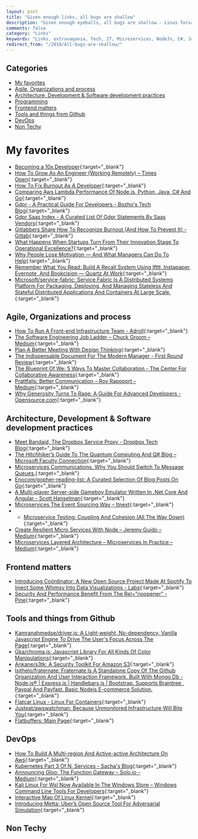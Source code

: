 ```yaml
---
layout: post
title: "Given enough links, all bugs are shallow"
description: "Given enough eyeballs, all bugs are shallow.- Linus Torvalds - Linus’s Law"
comments: false
category: "Links"
keywords: "Links, extravaganza, Tech, IT, Microservices, NodeJs, C#, Javascript, Solution architecture"
redirect_from: "/2018/All-bugs-are-shallow/"
---
```


## Categories ##
* [My favorites](#favorites)
* [Agile, Organizations and process](#agile)
* [Architecture, Development & Software development practices](#development)
* [Programming](#net)
* [Frontend matters](#web)
* [Tools and things from Github](#tools)
* [DevOps](#devops)
* [Non Techy](#notechhere)

# My favorites<a name="favorites"></a> #
* [Becoming a 10x Developer](https://kateheddleston.com/blog/becoming-a-10x-developer){:target="_blank"}
* [How To Grow As An Engineer (Working Remotely) – Times Open](https://open.nytimes.com/how-to-grow-as-an-engineer-working-remotely-3baff8211f3e){:target="_blank"}
* [How To Fix Burnout As A Developer](https://dev.to/lewismenelaws/how-to-fix-burnout-as-a-developer--4opl){:target="_blank"}
* [Comparing Aws Lambda Performance Of Node.js, Python, Java, C# And Go](https://read.acloud.guru/comparing-aws-lambda-performance-of-node-js-python-java-c-and-go-29c1163c2581){:target="_blank"} 
* [Gdpr - A Practical Guide For Developers - Bozho's Tech Blog](https://techblog.bozho.net/gdpr-practical-guide-developers/){:target="_blank"}
* [Gdpr Saas Index - A Curated List Of Gdpr Statements By Saas Vendors](https://www.gdprsaasindex.com/){:target="_blank"}
* [Gitlabbers Share How To Recognize Burnout (And How To Prevent It) - Gitlab](https://about.gitlab.com/2018/03/08/preventing-burnout/){:target="_blank"}
* [What Happens When Startups Turn From Their Innovation Stage To Operational Excellence?](https://bothsidesofthetable.com/what-happens-when-startups-turn-from-their-innovation-stage-to-operational-excellence-91bee1540e66){:target="_blank"}
* [Why People Lose Motivation — And What Managers Can Do To Help](https://hbr.org/2018/03/why-people-lose-motivation-and-what-managers-can-do-to-help?__s=wakwmyepmhismx8ehtnp){:target="_blank"}
* [Remember What You Read: Build A Recall System Using Ifttt, Instapaper, Evernote, And Bookcision — Quartz At Work](https://work.qz.com/1217245/how-to-make-better-use-of-everything-you-read/){:target="_blank"}
* [Microsoft/service-fabric: Service Fabric Is A Distributed Systems Platform For Packaging, Deploying, And Managing Stateless And Stateful Distributed Applications And Containers At Large Scale.](https://github.com/Microsoft/service-fabric/){:target="_blank"}

## Agile, Organizations and process<a name="agile"></a> ##
* [How To Run A Front-end Infrastructure Team - Adroll](http://tech.adroll.com/blog/frontend/2017/08/29/how-to-run-a-front-end-infrastructure-team.html){:target="_blank"}
* [The Software Engineering Job Ladder – Chuck Groom – Medium](https://medium.com/@cgroom/the-software-engineering-job-ladder-4bf70b4c24f3){:target="_blank"}
* [Plan A Better Meeting With Design Thinking](https://hbr.org/2018/02/plan-a-better-meeting-with-design-thinking){:target="_blank"}
* [The Indispensable Document For The Modern Manager - First Round Review](http://firstround.com/review/the-indispensable-document-for-the-modern-manager/){:target="_blank"}
* [The Blueprint Of We: 5 Ways To Master Collaboration - The Center For Collaborative Awareness](https://www.collaborativeawareness.com/single-post/2016/02/29/The-Blueprint-of-We-5-Ways-to-Master-Collaboration?__s=wakwmyepmhismx8ehtnp){:target="_blank"}
* [Prattfalls: Better Communication – Roy Rapoport – Medium](https://medium.com/@royrapoport/prattfalls-better-communication-54d173d22a90){:target="_blank"}
* [Why Generosity Turns To Rage: A Guide For Advanced Developers - Opensource.com](https://opensource.com/article/18/3/avoid-humiliating-newcomers){:target="_blank"}

## Architecture, Development & Software development practices <a name="development"></a> ##
* [Meet Bandaid, The Dropbox Service Proxy - Dropbox Tech Blog](https://blogs.dropbox.com/tech/2018/03/meet-bandaid-the-dropbox-service-proxy/){:target="_blank"}
* [The Hitchhiker’s Guide To The Quantum Computing And Q# Blog – Microsoft Faculty Connection](https://blogs.msdn.microsoft.com/uk_faculty_connection/2018/02/26/the-hitchhikers-guide-to-the-quantum-computing-and-q-blog/){:target="_blank"}
* [Microservices Communications. Why You Should Switch To Message Queues.](https://dev.to/matteojoliveau/microservices-communications-why-you-should-switch-to-message-queues--48ia){:target="_blank"}
* [Enocom/gopher-reading-list: A Curated Selection Of Blog Posts On Go](https://github.com/enocom/gopher-reading-list){:target="_blank"}
* [A Multi-player Server-side Gameboy Emulator Written In .Net Core And Angular - Scott Hanselman](https://www.hanselman.com/blog/AMultiplayerServersideGameBoyEmulatorWrittenInNETCoreAndAngular.aspx){:target="_blank"}
* [Microservices The Event Sourcing Way – Itnext](https://itnext.io/microservices-the-event-sourcing-way-124a8a772680){:target="_blank"}
* * [Microservice Testing: Coupling And Cohesion (All The Way Down)](https://medium.com/@danielbryantuk/microservice-testing-coupling-and-cohesion-all-the-way-down-b84dacf8cff0?goal=0_7b3139f09c-1a5b28431c-475006605){:target="_blank"}
* [Create Resilient Micro Services With Node – Jeremy Guido – Medium](https://medium.com/@dje_guido/create-resilient-micro-services-with-node-7a304286a901?goal=0_7b3139f09c-0d80905a8c-475006605){:target="_blank"}
* [Microservices Layered Architecture – Microservices In Practice – Medium](https://medium.com/microservices-in-practice/microservices-layered-architecture-88a7fc38d3f1?goal=0_7b3139f09c-0d80905a8c-475006605){:target="_blank"}

## Frontend matters <a name="web"></a> ##
* [Introducing Coördinator: A New Open Source Project Made At Spotify To Inject Some Whimsy Into Data Visualizations - Labs](https://labs.spotify.com/2018/03/02/introducing-coordinator-a-new-open-source-project-made-at-spotify-to-inject-some-whimsy-into-data-visualizations/){:target="_blank"}
* [Security And Performance Benefit From The Rel="noopener" - Pine](https://pineco.de/security-and-performance-benefit-from-the-rel-noopener/){:target="_blank"}

## Tools and things from Github <a name="tools"></a> ##
* [Kamranahmedse/driver.js: A Light-weight, No-dependency, Vanilla Javascript Engine To Drive The User's Focus Across The Page](https://github.com/kamranahmedse/driver.js){:target="_blank"}
* [Gka/chroma.js: Javascript Library For All Kinds Of Color Manipulations](https://github.com/gka/chroma.js){:target="_blank"}
* [Ankane/s3tk: A Security Toolkit For Amazon S3](https://github.com/ankane/s3tk?__s=gxk6t76rsjnpsfziqg2g){:target="_blank"}
* [Isithelo/fraternate: Fraternate Is A Standalone Copy Of The Github Organization And User Interaction Framework. Built With Mongo Db - Node.js® | Express.js | Handlebars.js | Bootstrap. Supports Braintree , Paypal And Payfast. Basic Nodejs E-commerce Solution.](https://github.com/Isithelo/Fraternate){:target="_blank"}
* [Flatcar Linux - Linux For Containers](https://www.flatcar-linux.org/){:target="_blank"}
* [Justeat/awswatchman: Because Unmonitored Infrastructure Will Bite You](https://github.com/justeat/AwsWatchman){:target="_blank"}
* [Flatbuffers: Main Page](https://google.github.io/flatbuffers/){:target="_blank"}

## DevOps<a name="devops"></a> ##
* [How To Build A Multi-region And Active-active Architecture On Aws](https://read.acloud.guru/why-and-how-do-we-build-a-multi-region-active-active-architecture-6d81acb7d208){:target="_blank"}
* [Kubernetes Part 3 Of N, Services - Sacha's Blog](https://sachabarbs.wordpress.com/2018/03/05/kubernetes-part-3-of-n-services/){:target="_blank"}
* [Announcing Gloo: The Function Gateway – Solo.io – Medium](https://medium.com/solo-io/announcing-gloo-the-function-gateway-3f0860ef6600){:target="_blank"}
* [Kali Linux For Wsl Now Available In The Windows Store – Windows Command Line Tools For Developers](https://blogs.msdn.microsoft.com/commandline/2018/03/05/kali-linux-for-wsl/){:target="_blank"}
* [Interactive Map Of Linux Kernel](http://www.makelinux.net/kernel_map/){:target="_blank"}
* [Introducing Metta: Uber’s Open Source Tool For Adversarial Simulation](https://medium.com/uber-security-privacy/uber-security-metta-open-source-a8a49613b4a){:target="_blank"}

## Non Techy<a name="notechere"></a> ##
